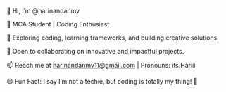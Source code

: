 👋 Hi, I’m @harinandanmv

🌱 MCA Student | Coding Enthusiast

👀 Exploring coding, learning frameworks, and building creative solutions.

💞️ Open to collaborating on innovative and impactful projects.

📫 Reach me at harinandanmv11@gmail.com | Pronouns: its.Hariii

😄 Fun Fact: I say I’m not a techie, but coding is totally my thing! 🚀

<!---
HaRi-011/HaRi-011 is a ✨ special ✨ repository because its `README.md` (this file) appears on your GitHub profile.
You can click the Preview link to take a look at your changes.
--->
